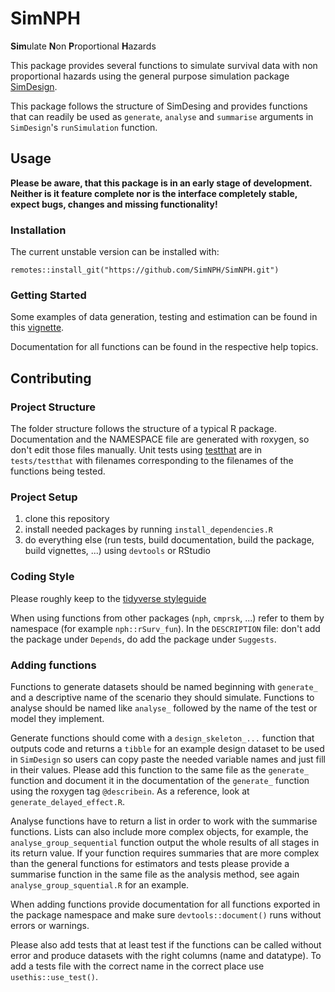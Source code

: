 # SimNPH

**Sim**ulate **N**on **P**roportional **H**azards

This package provides several functions to simulate survival data with non
proportional hazards using the general purpose simulation package
[SimDesign](https://cran.r-project.org/package=SimDesign).

This package follows the structure of SimDesing and provides functions that
can readily be used as `generate`, `analyse` and `summarise` arguments in 
`SimDesign`'s `runSimulation` function. 

## Usage

**Please be aware, that this package is in an early stage of development.
Neither is it feature complete nor is the interface completely stable, expect
bugs, changes and missing functionality!**

### Installation

The current unstable version can be installed with:

```
remotes::install_git("https://github.com/SimNPH/SimNPH.git")
```

### Getting Started

Some examples of data generation, testing and estimation can be found in this
[vignette](https://simnph.github.io/SimNPH/doc/simple_example.html).

Documentation for all functions can be found in the respective help topics.

## Contributing

### Project Structure

The folder structure follows the structure of a typical R package. Documentation
and the NAMESPACE file are generated with roxygen, so don't edit those files
manually. Unit tests using
[testthat](https://cran.r-project.org/package=testthat) are in `tests/testthat`
with filenames corresponding to the filenames of the functions being tested. 

### Project Setup

1. clone this repository
2. install needed packages by running `install_dependencies.R`
3. do everything else (run tests, build documentation, build the package,
   build vignettes, ...) using `devtools` or RStudio

### Coding Style

Please roughly keep to the [tidyverse styleguide](https://style.tidyverse.org/)

When using functions from other packages (`nph`, `cmprsk`, ...) refer to them 
by namespace (for example `nph::rSurv_fun`). In the `DESCRIPTION` file: don't 
add the package under `Depends`, do add the package under `Suggests`.

### Adding functions

Functions to generate datasets should be named beginning with `generate_` and a 
descriptive name of the scenario they should simulate. Functions to analyse 
should be named like `analyse_` followed by the name of the test or model they
implement.

Generate functions should come with a `design_skeleton_...` function that
outputs code and returns a `tibble` for an example design dataset to be used in
`SimDesign` so users can copy paste the needed variable names and just fill in
their values. Please add this function to the same file as the `generate_`
function and document it in the documentation of the `generate_` function using
the roxygen tag `@describein`. As a reference, look at
`generate_delayed_effect.R`.

Analyse functions have to return a list in order to work with the summarise
functions. Lists can also include more complex objects, for example, the
`analyse_group_sequential` function output the whole results of all stages in
its return value. If your function requires summaries that are more complex than
the general functions for estimators and tests please provide a summarise
function in the same file as the analysis method, see again
`analyse_group_squential.R` for an example.

When adding functions provide documentation for all functions exported in the
package namespace and make sure `devtools::document()` runs without errors or
warnings.

Please also add tests that at least test if the functions can be called without 
error and produce datasets with the right columns (name and datatype). To add a 
tests file with the correct name in the correct place use `usethis::use_test()`.

